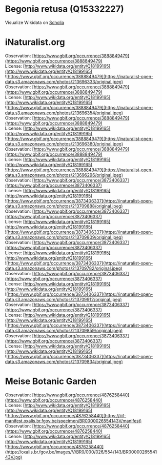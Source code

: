 
Begonia retusa (Q15332227)
==========================
  
Visualize Wikidata on [Scholia](https://scholia.toolforge.org/taxon/Q15332227)
# iNaturalist.org
  
Observation: [https://www.gbif.org/occurrence/3888849479](https://www.gbif.org/occurrence/3888849479)  
License: [http://www.wikidata.org/entity/Q18199165](http://www.wikidata.org/entity/Q18199165)  
![https://www.gbif.org/occurrence/3888849479](https://inaturalist-open-data.s3.amazonaws.com/photos/213696333/original.jpeg)  
Observation: [https://www.gbif.org/occurrence/3888849479](https://www.gbif.org/occurrence/3888849479)  
License: [http://www.wikidata.org/entity/Q18199165](http://www.wikidata.org/entity/Q18199165)  
![https://www.gbif.org/occurrence/3888849479](https://inaturalist-open-data.s3.amazonaws.com/photos/213696354/original.jpeg)  
Observation: [https://www.gbif.org/occurrence/3888849479](https://www.gbif.org/occurrence/3888849479)  
License: [http://www.wikidata.org/entity/Q18199165](http://www.wikidata.org/entity/Q18199165)  
![https://www.gbif.org/occurrence/3888849479](https://inaturalist-open-data.s3.amazonaws.com/photos/213696380/original.jpeg)  
Observation: [https://www.gbif.org/occurrence/3888849479](https://www.gbif.org/occurrence/3888849479)  
License: [http://www.wikidata.org/entity/Q18199165](http://www.wikidata.org/entity/Q18199165)  
![https://www.gbif.org/occurrence/3888849479](https://inaturalist-open-data.s3.amazonaws.com/photos/213696296/original.jpeg)  
Observation: [https://www.gbif.org/occurrence/3873406337](https://www.gbif.org/occurrence/3873406337)  
License: [http://www.wikidata.org/entity/Q18199165](http://www.wikidata.org/entity/Q18199165)  
![https://www.gbif.org/occurrence/3873406337](https://inaturalist-open-data.s3.amazonaws.com/photos/213709888/original.jpeg)  
Observation: [https://www.gbif.org/occurrence/3873406337](https://www.gbif.org/occurrence/3873406337)  
License: [http://www.wikidata.org/entity/Q18199165](http://www.wikidata.org/entity/Q18199165)  
![https://www.gbif.org/occurrence/3873406337](https://inaturalist-open-data.s3.amazonaws.com/photos/213709809/original.jpeg)  
Observation: [https://www.gbif.org/occurrence/3873406337](https://www.gbif.org/occurrence/3873406337)  
License: [http://www.wikidata.org/entity/Q18199165](http://www.wikidata.org/entity/Q18199165)  
![https://www.gbif.org/occurrence/3873406337](https://inaturalist-open-data.s3.amazonaws.com/photos/213709782/original.jpeg)  
Observation: [https://www.gbif.org/occurrence/3873406337](https://www.gbif.org/occurrence/3873406337)  
License: [http://www.wikidata.org/entity/Q18199165](http://www.wikidata.org/entity/Q18199165)  
![https://www.gbif.org/occurrence/3873406337](https://inaturalist-open-data.s3.amazonaws.com/photos/213709912/original.jpeg)  
Observation: [https://www.gbif.org/occurrence/3873406337](https://www.gbif.org/occurrence/3873406337)  
License: [http://www.wikidata.org/entity/Q18199165](http://www.wikidata.org/entity/Q18199165)  
![https://www.gbif.org/occurrence/3873406337](https://inaturalist-open-data.s3.amazonaws.com/photos/213709859/original.jpeg)  
Observation: [https://www.gbif.org/occurrence/3873406337](https://www.gbif.org/occurrence/3873406337)  
License: [http://www.wikidata.org/entity/Q18199165](http://www.wikidata.org/entity/Q18199165)  
![https://www.gbif.org/occurrence/3873406337](https://inaturalist-open-data.s3.amazonaws.com/photos/213709834/original.jpeg)
# Meise Botanic Garden
  
Observation: [https://www.gbif.org/occurrence/4876258440](https://www.gbif.org/occurrence/4876258440)  
License: [http://www.wikidata.org/entity/Q18199165](http://www.wikidata.org/entity/Q18199165)  
![https://www.gbif.org/occurrence/4876258440](https://iiif-manifest.oxalis.br.fgov.be/specimen/BR0000026554143V/manifest)  
Observation: [https://www.gbif.org/occurrence/4876258440](https://www.gbif.org/occurrence/4876258440)  
License: [http://www.wikidata.org/entity/Q18199165](http://www.wikidata.org/entity/Q18199165)  
![https://www.gbif.org/occurrence/4876258440](https://oxalis.br.fgov.be/images/V/BR0/000/026/554/143/BR0000026554143V.jpg)